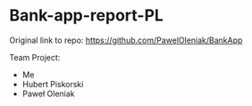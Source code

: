 # Bank-app-report-PL
Original link to repo:
https://github.com/PawelOleniak/BankApp

Team Project:
- Me
- Hubert Piskorski
- Paweł Oleniak
